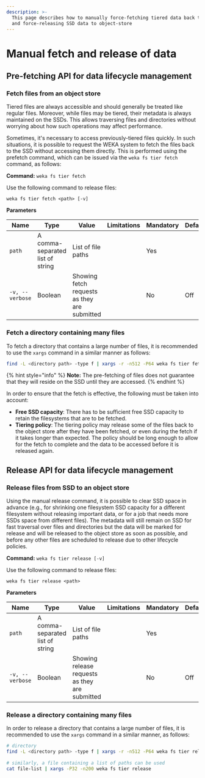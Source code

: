 ```yaml
---
description: >-
  This page describes how to manually force-fetching tiered data back to SSDs,
  and force-releasing SSD data to object-store
---
```


# Manual fetch and release of data

## Pre-fetching API for data lifecycle management

### Fetch files from an object store

Tiered files are always accessible and should generally be treated like regular files. Moreover, while files may be tiered, their metadata is always maintained on the SSDs. This allows traversing files and directories without worrying about how such operations may affect performance.

Sometimes, it's necessary to access previously-tiered files quickly. In such situations, it is possible to request the WEKA system to fetch the files back to the SSD without accessing them directly. This is performed using the prefetch command, which can be issued via the `weka fs tier fetch` command, as follows:

**Command:** `weka fs tier fetch`

Use the following command to release files:

`weka fs tier fetch <path> [-v]`

**Parameters**

| **Name**        | **Type**                         | **Value**                                    | **Limitations** | **Mandatory** | **Default** |
| --------------- | -------------------------------- | -------------------------------------------- | --------------- | ------------- | ----------- |
| `path`          | A comma-separated list of string | List of file paths                           |                 | Yes           | ​           |
| `-v, --verbose` | Boolean                          | Showing fetch requests as they are submitted |                 | No            | Off         |

### Fetch a directory containing many files

To fetch a directory that contains a large number of files, it is recommended to use the `xargs` command in a similar manner as follows:

```bash
find -L <directory path> -type f | xargs -r -n512 -P64 weka fs tier fetch -v
```

{% hint style="info" %}
**Note:** The pre-fetching of files does not guarantee that they will reside on the SSD until they are accessed.
{% endhint %}

In order to ensure that the fetch is effective, the following must be taken into account:

* **Free SSD capacity**: There has to be sufficient free SSD capacity to retain the filesystems that are to be fetched.
* **Tiering policy**: The tiering policy may release some of the files back to the object store after they have been fetched, or even during the fetch if it takes longer than expected. The policy should be long enough to allow for the fetch to complete and the data to be accessed before it is released again.

## Release API for data lifecycle management

### Release files from SSD to an object store

Using the manual release command, it is possible to clear SSD space in advance (e.g., for shrinking one filesystem SSD capacity for a different filesystem without releasing important data, or for a job that needs more SSDs space from different files). The metadata will still remain on SSD for fast traversal over files and directories but the data will be marked for release and will be released to the object store as soon as possible, and before any other files are scheduled to release due to other lifecycle policies.

**Command:** `weka fs tier release [-v]`

Use the following command to release files:

`weka fs tier release <path>`

**Parameters**

| **Name**        | **Type**                         | **Value**                                      | **Limitations** | **Mandatory** | **Default** |
| --------------- | -------------------------------- | ---------------------------------------------- | --------------- | ------------- | ----------- |
| `path`          | A comma-separated list of string | List of file paths                             |                 | Yes           | ​           |
| `-v, --verbose` | Boolean                          | Showing release requests as they are submitted |                 | No            | Off         |

### Release a directory containing many files

In order to release a directory that contains a large number of files, it is recommended to use the `xargs` command in a similar manner, as follows:

```bash
# directory
find -L <directory path> -type f | xargs -r -n512 -P64 weka fs tier release
 
# similarly, a file containing a list of paths can be used
cat file-list | xargs -P32 -n200 weka fs tier release
```
